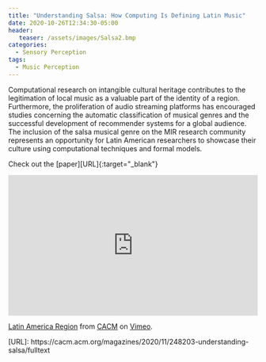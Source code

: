 ```yaml
---
title: "Understanding Salsa: How Computing Is Defining Latin Music"
date: 2020-10-26T12:34:30-05:00
header:
   teaser: /assets/images/Salsa2.bmp
categories:
  - Sensory Perception
tags:
  - Music Perception
---
```


Computational research on intangible cultural heritage contributes to the legitimation of 
local music as a valuable part of the identity of a region. Furthermore, the proliferation 
of audio streaming platforms has encouraged studies concerning the automatic classification 
of musical genres and the successful development of recommender systems for a global audience. 
The inclusion of the salsa musical genre on the MIR research community represents an opportunity 
for Latin American researchers to showcase their culture using computational techniques and formal models.

Check out the [paper][URL]{:target="_blank"} 

<div style="padding:56.25% 0 0 0;position:relative;"><iframe src="https://player.vimeo.com/video/460585948" style="position:absolute;top:0;left:0;width:100%;height:100%;" frameborder="0" allow="autoplay; fullscreen" allowfullscreen></iframe></div><script src="https://player.vimeo.com/api/player.js"></script>
<p><a href="https://vimeo.com/460585948">Latin America Region</a> from <a href="https://vimeo.com/user4730653">CACM</a> on <a href="https://vimeo.com">Vimeo</a>.</p>
[URL]: https://cacm.acm.org/magazines/2020/11/248203-understanding-salsa/fulltext

